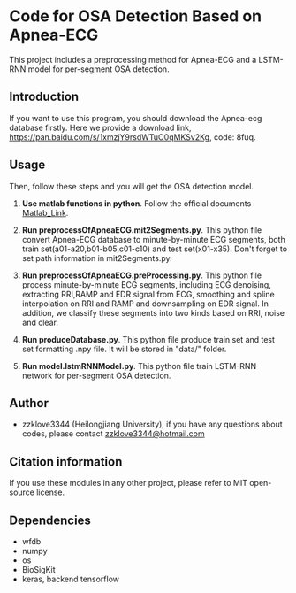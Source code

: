 # Code for OSA Detection Based on Apnea-ECG 
This project includes a preprocessing method for Apnea-ECG and a LSTM-RNN model for per-segment OSA detection.

## Introduction
If you want to use this program, you should download the Apnea-ecg database firstly. Here we provide a download link, https://pan.baidu.com/s/1xmzjY9rsdWTuO0qMKSv2Kg, code: 8fuq.

## Usage
Then, follow these steps and you will get the OSA detection model.

1. **Use matlab functions in python**. Follow the official documents [Matlab_Link](https://www.mathworks.com/help/matlab/matlab_external/get-started-with-matlab-engine-for-python.html).
 
1. **Run preprocessOfApneaECG.mit2Segments.py**. This python file convert Apnea-ECG database to minute-by-minute ECG segments, both train set(a01-a20,b01-b05,c01-c10) and test set(x01-x35). Don't forget to set path information in mit2Segments.py.
2. **Run preprocessOfApneaECG.preProcessing.py**. This python file process minute-by-minute ECG segments, including ECG denoising, extracting RRI,RAMP and EDR signal from ECG, smoothing and spline interpolation on RRI and RAMP and downsampling on EDR signal. In addition, we classify these segments into two kinds based on RRI, noise and clear.
3. **Run produceDatabase.py**. This python file produce train set and test set formatting .npy file. It will be stored in "data/" folder.
4. **Run model.lstmRNNModel.py**. This python file train LSTM-RNN network for per-segment OSA detection.

## Author
* zzklove3344 (Heilongjiang University), if you have any questions about codes, please contact zzklove3344@hotmail.com

## Citation information
If you use these modules in any other project, please refer to MIT open-source license.

## Dependencies
* wfdb
* numpy
* os
* BioSigKit
* keras, backend tensorflow
